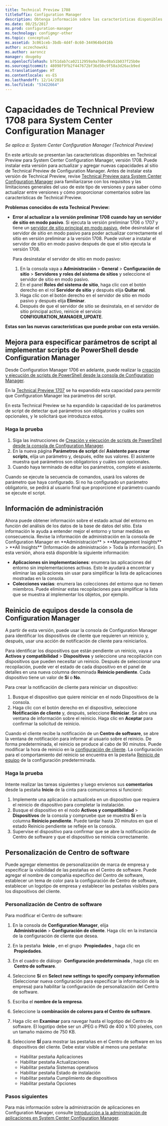 ```yaml
---
title: Technical Preview 1708
titleSuffix: Configuration Manager
description: Obtenga información sobre las características disponibles en la versión 1708 de Technical Preview para System Center Configuration Manager.
ms.date: 08/25/2017
ms.prod: configuration-manager
ms.technology: configmgr-other
ms.topic: conceptual
ms.assetid: 3c061ceb-3bdb-4d4f-8c60-344964bd416b
author: aczechowski
ms.author: aaroncz
manager: dougeby
ms.openlocfilehash: b751dab7ca02112959a9a7d6ed8a51b037f25b0e
ms.sourcegitcommit: 48098f9fb2f447672bf36d50c9f58a3d26acb9ed
ms.translationtype: HT
ms.contentlocale: es-ES
ms.lasthandoff: 12/14/2018
ms.locfileid: "53422664"
---
```

# <a name="capabilities-in-technical-preview-1708-for-system-center-configuration-manager"></a>Capacidades de Technical Preview 1708 para System Center Configuration Manager

*Se aplica a: System Center Configuration Manager (Technical Preview)*

En este artículo se presentan las características disponibles en Technical Preview para System Center Configuration Manager, versión 1708. Puede instalar esta versión para actualizar y agregar nuevas capacidades al sitio de Technical Preview de Configuration Manager. Antes de instalar esta versión de Technical Preview, revise [Technical Preview para System Center Configuration Manager](../../core/get-started/technical-preview.md) para familiarizarse con los requisitos y las limitaciones generales del uso de este tipo de versiones y para saber cómo actualizar entre versiones y cómo proporcionar comentarios sobre las características de Technical Preview.     


<!--  Known Issues Template   
**Known Issues in this Technical Preview:**
-   **Issue Name**. Details
    Workaround details.
-->
**Problemas conocidos de esta Technical Preview:**
- **Error al actualizar a la versión preliminar 1708 cuando hay un servidor de sitio en modo pasivo**. Si ejecuta la versión preliminar 1706 o 1707 y tiene un [servidor de sitio principal en modo pasivo](/sccm/core/get-started/capabilities-in-technical-preview-1706#site-server-role-high-availability), debe desinstalar el servidor de sitio en modo pasivo para poder actualizar correctamente el sitio en versión preliminar a la versión 1708. Puede volver a instalar el servidor de sitio en modo pasivo después de que el sitio ejecuta la versión 1708.

  Para desinstalar el servidor de sitio en modo pasivo:
  1. En la consola vaya a **Administración** > **General** > **Configuración de sitio** > **Servidores y roles del sistema de sitios** y seleccione el servidor de sitio en modo pasivo.
  2. En el panel **Roles del sistema de sitio**, haga clic con el botón derecho en el rol **Servidor de sitio** y después elija **Quitar rol**.
  3. Haga clic con el botón derecho en el servidor de sitio en modo pasivo y después elija **Eliminar**.
  4. Después de que el servidor de sitio se desinstala, en el servidor de sitio principal activo, reinicie el servicio **CONFIGURATION_MANAGER_UPDATE**.




**Estas son las nuevas características que puede probar con esta versión.**  

<!--  Rough Section Template
##  FEATURE

### Procedure 1
### Try it out!  
 Try to complete the following tasks and then send us **Feedback** from the **Home** tab of the Ribbon to let us know how it worked:
 -  Task 1
 -  Task 2              
-->

## <a name="improvements-for-specifying-script-parameters-when-you-deploy-powershell-scripts-from-configuration-manager"></a>Mejora para especificar parámetros de script al implementar scripts de PowerShell desde Configuration Manager
<!-- 1236459 -->

Desde Configuration Manager 1706 en adelante, puede realizar la [creación y ejecución de scripts de PowerShell desde la consola de Configuration Manager](/sccm/apps/deploy-use/create-deploy-scripts).

En la [Technical Preview 1707](/sccm/core/get-started/capabilities-in-technical-preview-1707#add-parameters-when-you-deploy-powershell-scripts-from-configuration-manager) se ha expandido esta capacidad para permitir que Configuration Manager lea parámetros del script.

En esta Technical Preview se ha expandido la capacidad de los parámetros de script de detectar qué parámetros son obligatorios y cuáles son opcionales, y le solicitará que introduzca estos.

### <a name="try-it-out"></a>Haga la prueba

1. Siga las instrucciones de [Creación y ejecución de scripts de PowerShell desde la consola de Configuration Manager](/sccm/apps/deploy-use/create-deploy-scripts).
2. En la nueva página **Parámetros de script** del **Asistente para crear scripts**, elija un parámetro y, después, edite sus valores.
El asistente muestra qué parámetros son obligatorios y cuáles son opcionales.
4. Cuando haya terminado de editar los parámetros, complete el asistente.

Cuando se ejecute la secuencia de comandos, usará los valores de parámetro que haya configurado. Si no ha configurado un parámetro obligatorio, se pedirá al usuario final que proporcione el parámetro cuando se ejecute el script.

## <a name="management-insights"></a>Información de administración
<!-- 1353967 --> Ahora puede obtener información sobre el estado actual del entorno en función del análisis de los datos de la base de datos del sitio. Esta información le ayuda a entender mejor el entorno y tomar medidas en consecuencia. Revise la información de administración en la consola de Configuration Manager en **Administración** > **Management Insights** > **All Insights** (Información de administración > Toda la información). En esta versión, ahora está disponible la siguiente información:

- **Aplicaciones sin implementaciones**: enumera las aplicaciones del entorno sin implementaciones activas. Esto le ayudará a encontrar y eliminar las aplicaciones sin usar para simplificar la lista de aplicaciones mostradas en la consola.
- **Colecciones vacías**: enumera las colecciones del entorno que no tienen miembros. Puede eliminar estas recopilaciones para simplificar la lista que se muestra al implementar los objetos, por ejemplo.


## <a name="restart-computers-from-the-configuration-manager-console"></a>Reinicio de equipos desde la consola de Configuration Manager   
<!-- 1356283 --> A partir de esta versión, puede usar la consola de Configuration Manager para identificar los dispositivos de cliente que requieren un reinicio y, después, usar una acción de notificación de cliente para reiniciarlos.

Para identificar los dispositivos que están pendiente un reinicio, vaya a **Activos y compatibilidad** > **Dispositivos** y seleccione una recopilación con dispositivos que pueden necesitar un reinicio. Después de seleccionar una recopilación, puede ver el estado de cada dispositivo en el panel de detalles en una nueva columna denominada **Reinicio pendiente**. Cada dispositivo tiene un valor de **Sí** o **No**.

Para crear la notificación de cliente para reiniciar un dispositivo:
1.  Busque el dispositivo que quiere reiniciar en el nodo Dispositivos de la consola.
2.  Haga clic con el botón derecho en el dispositivo, seleccione **Notificación de cliente** y, después, seleccione **Reiniciar**. Se abre una ventana de información sobre el reinicio. Haga clic en **Aceptar** para confirmar la solicitud de reinicio.

Cuando el cliente recibe la notificación de un **Centro de software**, se abre la ventana de notificación para informar al usuario sobre el reinicio. De forma predeterminada, el reinicio se produce al cabo de 90 minutos. Puede modificar la hora de reinicio en la [configuración de cliente](/sccm/core/clients/deploy/configure-client-settings). La configuración para el comportamiento del reinicio se encuentra en la pestaña [Reinicio de equipo](/sccm/core/clients/deploy/about-client-settings#computer-restart) de la configuración predeterminada.


### <a name="try-it-out"></a>Haga la prueba
Intente realizar las tareas siguientes y luego envíenos sus **comentarios** desde la pestaña **Inicio** de la cinta para comunicarnos si funcionó:
1.  Implemente una aplicación o actualícela en un dispositivo que requiera el reinicio de dispositivo para completar la instalación.
2.  Busque el dispositivo en el nodo **Activos y compatibilidad** > **Dispositivos** de la consola y compruebe que se muestra **Sí** en la columna **Reinicio pendiente**. Puede tardar hasta 20 minutos en que el estado Reinicio pendiente se refleje en la consola.
3.  Supervise el dispositivo para confirmar que se abre la notificación de Centro de software y que el dispositivo se reinicia correctamente.


## <a name="software-center-customization"></a>Personalización de Centro de software
<!-- 1351224 --> Puede agregar elementos de personalización de marca de empresa y especificar la visibilidad de las pestañas en el Centro de software. Puede agregar el nombre de compañía específico del Centro de software, establecer un tema de color para la configuración de Centro de software, establecer un logotipo de empresa y establecer las pestañas visibles para los dispositivos del cliente.

### <a name="customize-software-center"></a>Personalización de Centro de software

Para modificar el Centro de software:

1. En la consola de **Configuration Manager**, elija  **Administración** > **Configuración de cliente**. Haga clic en la instancia de la configuración de cliente que desea.
2. En la pestaña  **Inicio** , en el grupo  **Propiedades** , haga clic en  **Propiedades**.
3. En el cuadro de diálogo  **Configuración predeterminada** , haga clic en  **Centro de software**.
4. Seleccione **Sí** en **Select new settings to specify company information** (Seleccionar nueva configuración para especificar la información de la empresa) para habilitar la configuración de personalización del Centro de software.
5. Escriba el **nombre de la empresa**.
6. Seleccione la **combinación de colores para el Centro de software**.
7. Haga clic en **Examinar** para navegar hasta el logotipo del Centro de software. El logotipo debe ser un JPEG o PNG de 400 x 100 píxeles, con un tamaño máximo de 750 KB.
8. Seleccione **SÍ** para mostrar las pestañas en el Centro de software en los dispositivos del cliente. Debe estar visible al menos una pestaña:

    -  Habilitar pestaña Aplicaciones
    -  Habilitar pestaña Actualizaciones
    -  Habilitar pestaña Sistemas operativos
    -  Habilitar pestaña Estado de instalación
    -  Habilitar pestaña Cumplimiento de dispositivos
    -  Habilitar pestaña Opciones

### <a name="next-steps"></a>Pasos siguientes

Para más información sobre la administración de aplicaciones en Configuration Manager, consulte [Introducción a la administración de aplicaciones en System Center Configuration Manager](/sccm/apps/understand/introduction-to-application-management).
